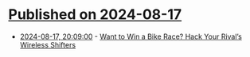 # [Published on 2024-08-17](index.md)

* [2024-08-17, 20:09:00](https://soylentnews.org/article.pl?sid=24/08/17/1532248&from=rss) - [Want to Win a Bike Race? Hack Your Rival’s Wireless Shifters](https://soylentnews.org/article.pl?sid=24/08/17/1532248&from=rss)
